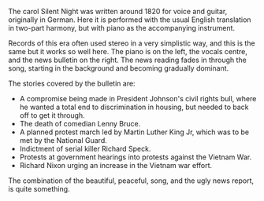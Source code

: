 The carol Silent Night was written around 1820 for voice and guitar, originally in German. Here it is performed with the usual English translation in two-part harmony, but with piano as the accompanying instrument.

Records of this era often used stereo in a very simplistic way, and this is the same but it works so well here. The piano is on the left, the vocals centre, and the news bulletin on the right. The news reading fades in through the song, starting in the background and becoming gradually dominant.

The stories covered by the bulletin are:

 * A compromise being made in President Johnson's civil rights bull, where he wanted a total end to discrimination in housing, but needed to back off to get it through.
 * The death of comedian Lenny Bruce.
 * A planned protest march led by Martin Luther King Jr, which was to be met by the National Guard.
 * Indictment of serial killer Richard Speck.
 * Protests at government hearings into protests against the Vietnam War.
 * Richard Nixon urging an increase in the Vietnam war effort.
 
 The combination of the beautiful, peaceful, song, and the ugly news report, is quite something.
